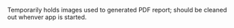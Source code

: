 Temporarily holds images used to generated PDF report; should be cleaned out whenver app is started.